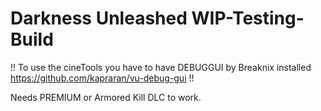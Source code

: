 # Darkness Unleashed WIP-Testing-Build

!! To use the cineTools you have to have DEBUGGUI by Breaknix installed
https://github.com/kapraran/vu-debug-gui
!!  

Needs PREMIUM or Armored Kill DLC to work.

